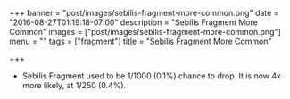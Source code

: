 +++
banner = "post/images/sebilis-fragment-more-common.png"
date = "2016-08-27T01:19:18-07:00"
description = "Sebilis Fragment More Common"
images = ["post/images/sebilis-fragment-more-common.png"]
menu = ""
tags = ["fragment"]
title = "Sebilis Fragment More Common"

+++
* Sebilis Fragment used to be 1/1000 (0.1%) chance to drop. It is now 4x more likely, at 1/250 (0.4%).
<!--more-->